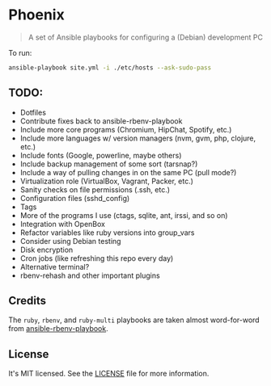 Phoenix
=======
>A set of Ansible playbooks for configuring a (Debian) development PC

To run:

```bash
ansible-playbook site.yml -i ./etc/hosts --ask-sudo-pass
```

TODO:
-----
* Dotfiles
* Contribute fixes back to ansible-rbenv-playbook
* Include more core programs (Chromium, HipChat, Spotify, etc.)
* Include more languages w/ version managers (nvm, gvm, php, clojure, etc.)
* Include fonts (Google, powerline, maybe others)
* Include backup management of some sort (tarsnap?)
* Include a way of pulling changes in on the same PC (pull mode?)
* Virtualization role (VirtualBox, Vagrant, Packer, etc.)
* Sanity checks on file permissions (.ssh, etc.)
* Configuration files (sshd_config)
* Tags
* More of the programs I use (ctags, sqlite, ant, irssi, and so on)
* Integration with OpenBox
* Refactor variables like ruby versions into group_vars
* Consider using Debian testing
* Disk encryption
* Cron jobs (like refreshing this repo every day)
* Alternative terminal?
* rbenv-rehash and other important plugins

Credits
-------
The `ruby`, `rbenv`, and `ruby-multi` playbooks are taken almost word-for-word
from [ansible-rbenv-playbook][1].

[1]: https://github.com/leucos/ansible-rbenv-playbook.

License
-------
It's MIT licensed. See the [LICENSE][license] file for more information.

[license]: /LICENSE
